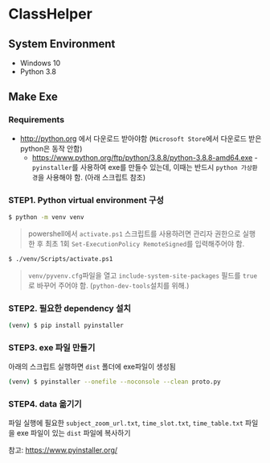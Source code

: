 # ClassHelper

## System Environment

- Windows 10
- Python 3.8

## Make Exe

### Requirements

- http://python.org 에서 다운로드 받아야함 (`Microsoft Store`에서 다운로드 받은 python은 동작 안함)
    - https://www.python.org/ftp/python/3.8.8/python-3.8.8-amd64.exe
-`pyinstaller`를 사용하여 exe를 만들수 있는데, 이때는 반드시 `python 가상환경`을 사용해야 함. (아래 스크립트 참조)



### STEP1. Python virtual environment 구성

```bash
$ python -m venv venv
```
> powershell에서 `activate.ps1` 스크립트를 사용하려면 관리자 권한으로 실행한 후 최초 1회 `Set-ExecutionPolicy RemoteSigned`를 입력해주어야 함.

```bash
$ ./venv/Scripts/activate.ps1
```

> `venv/pyvenv.cfg`파일을 열고 `include-system-site-packages` 필드를 `true`로 바꾸어 주어야 함. (`python-dev-tools`설치를 위해.)



### STEP2. 필요한 dependency 설치

```bash
(venv) $ pip install pyinstaller
```



### STEP3. exe 파일 만들기

아래의 스크립트 실행하면 `dist` 폴더에 exe파일이 생성됨 

```bash
(venv) $ pyinstaller --onefile --noconsole --clean proto.py
```



### STEP4. data 옮기기

파일 실행에 필요한 `subject_zoom_url.txt`, `time_slot.txt`, `time_table.txt` 파일을
exe 파일이 있는 `dist` 파일에 복사하기

참고: https://www.pyinstaller.org/